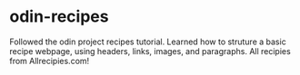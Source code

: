 # odin-recipes
Followed the odin project recipes tutorial. Learned how to struture a basic recipe webpage, using headers, links, images, and paragraphs. All recipies from Allrecipies.com!